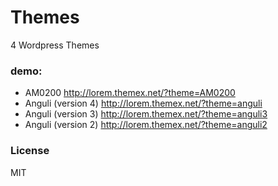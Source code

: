 # Themes
4 Wordpress Themes 

### demo:
- AM0200 http://lorem.themex.net/?theme=AM0200
- Anguli (version 4) http://lorem.themex.net/?theme=anguli
- Anguli (version 3) http://lorem.themex.net/?theme=anguli3
- Anguli (version 2) http://lorem.themex.net/?theme=anguli2

### License
MIT